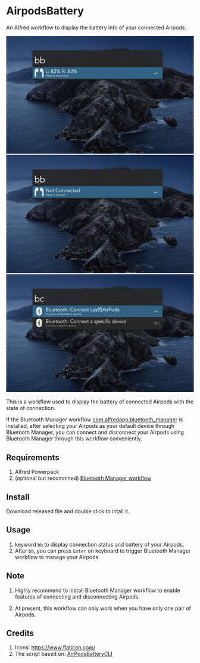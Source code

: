 # AirpodsBattery
An Alfred workflow to display the battery info of your connected Airpods.

![Scrennshot 1](./images/1.jpg)
![Scrennshot 2](./images/2.jpg)
![Scrennshot 3](./images/3.jpg)

This is a workflow used to display the battery of connected Airpods with the state of connection.

If the Bluetooth Manager workflow [com.alfredapp.bluetooth_manager](https://github.com/bmunoz89/alfred-wf-bluetooth-manager)
is installed, after selecting your Airpods as your default device through Bluetooth Manager, you can connect and disconnect your Airpods using Bluetooth Manager through this workflow conveniently.

## Requirements

1. Alfred Powerpack
2. (optional but recommned) [Bluetooth Manager workflow](https://github.com/bmunoz89/alfred-wf-bluetooth-manage)

## Install

Download released file and double click to intall it.

## Usage

1. keyword `bb` to display connection status and battery of your Airpods.
2. After `bb`, you can press `Enter` on keyboard to trigger Bluetooth Manager workflow to manage your Airpods.

## Note

1. Highly recommend to install Bluetooth Manager workflow to enable features of connecting and disconnecting Airpods.

2. At present, this workflow can only work when you have only one pair of Airpods.

## Credits

1. Icons: https://www.flaticon.com/
2. The script based on: [AirPodsBatteryCLI](https://github.com/duk242/AirPodsBatteryCLI)
